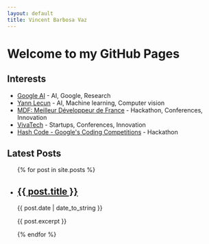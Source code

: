 ```yaml
---
layout: default
title: Vincent Barbosa Vaz
---
```


# Welcome to my GitHub Pages

## Interests

* <a href="https://ai.google/" target="_blank">Google AI</a> - AI, Google, Research
* <a href="http://yann.lecun.com/" target="_blank">Yann Lecun</a> - AI, Machine learning, Computer vision
* <a href="https://www.meilleurdevdefrance.com/" target="_blank">MDF: Meilleur Développeur de France</a> - Hackathon, Conferences, Innovation
* <a href="https://vivatechnology.com/" target="_blank">VivaTech</a> - Startups, Conferences, Innovation
* <a href="https://codingcompetitions.withgoogle.com/hashcode/" target="_blank">Hash Code - Google's Coding Competitions</a> - Hackathon

## Latest Posts

<ul>
  {% for post in site.posts %}
    <li>
      <h2><a href="{{ post.url }}">{{ post.title }}</a></h2>
      <p>{{ post.date | date_to_string }}</p>
      <p>{{ post.excerpt }}</p>
    </li>
  {% endfor %}
</ul>
